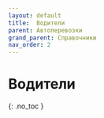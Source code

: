```yaml
---
layout: default
title:	Водители
parent: Автоперевозки
grand_parent: Справочники
nav_order: 2
---
```


# Водители
{: .no_toc }
